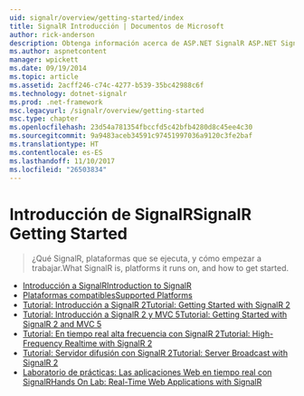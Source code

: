 ```yaml
---
uid: signalr/overview/getting-started/index
title: SignalR Introducción | Documentos de Microsoft
author: rick-anderson
description: Obtenga información acerca de ASP.NET SignalR ASP.NET SignalR es una nueva biblioteca para desarrolladores ASP.NET que facilita la funcionalidad de desarrollo web en tiempo real. SignalR permite a bi...
ms.author: aspnetcontent
manager: wpickett
ms.date: 09/19/2014
ms.topic: article
ms.assetid: 2acff246-c74c-4277-b539-35bc42988c6f
ms.technology: dotnet-signalr
ms.prod: .net-framework
msc.legacyurl: /signalr/overview/getting-started
msc.type: chapter
ms.openlocfilehash: 23d54a781354fbccfd5c42bfb4280d8c45ee4c30
ms.sourcegitcommit: 9a9483aceb34591c97451997036a9120c3fe2baf
ms.translationtype: HT
ms.contentlocale: es-ES
ms.lasthandoff: 11/10/2017
ms.locfileid: "26503834"
---
```

<a name="signalr-getting-started"></a><span data-ttu-id="8fe3c-104">Introducción de SignalR</span><span class="sxs-lookup"><span data-stu-id="8fe3c-104">SignalR Getting Started</span></span>
====================
> <span data-ttu-id="8fe3c-105">¿Qué SignalR, plataformas que se ejecuta, y cómo empezar a trabajar.</span><span class="sxs-lookup"><span data-stu-id="8fe3c-105">What SignalR is, platforms it runs on, and how to get started.</span></span>


- [<span data-ttu-id="8fe3c-106">Introducción a SignalR</span><span class="sxs-lookup"><span data-stu-id="8fe3c-106">Introduction to SignalR</span></span>](introduction-to-signalr.md)
- [<span data-ttu-id="8fe3c-107">Plataformas compatibles</span><span class="sxs-lookup"><span data-stu-id="8fe3c-107">Supported Platforms</span></span>](supported-platforms.md)
- [<span data-ttu-id="8fe3c-108">Tutorial: Introducción a SignalR 2</span><span class="sxs-lookup"><span data-stu-id="8fe3c-108">Tutorial: Getting Started with SignalR 2</span></span>](tutorial-getting-started-with-signalr.md)
- [<span data-ttu-id="8fe3c-109">Tutorial: Introducción a SignalR 2 y MVC 5</span><span class="sxs-lookup"><span data-stu-id="8fe3c-109">Tutorial: Getting Started with SignalR 2 and MVC 5</span></span>](tutorial-getting-started-with-signalr-and-mvc.md)
- [<span data-ttu-id="8fe3c-110">Tutorial: En tiempo real alta frecuencia con SignalR 2</span><span class="sxs-lookup"><span data-stu-id="8fe3c-110">Tutorial: High-Frequency Realtime with SignalR 2</span></span>](tutorial-high-frequency-realtime-with-signalr.md)
- [<span data-ttu-id="8fe3c-111">Tutorial: Servidor difusión con SignalR 2</span><span class="sxs-lookup"><span data-stu-id="8fe3c-111">Tutorial: Server Broadcast with SignalR 2</span></span>](tutorial-server-broadcast-with-signalr.md)
- [<span data-ttu-id="8fe3c-112">Laboratorio de prácticas: Las aplicaciones Web en tiempo real con SignalR</span><span class="sxs-lookup"><span data-stu-id="8fe3c-112">Hands On Lab: Real-Time Web Applications with SignalR</span></span>](real-time-web-applications-with-signalr.md)
